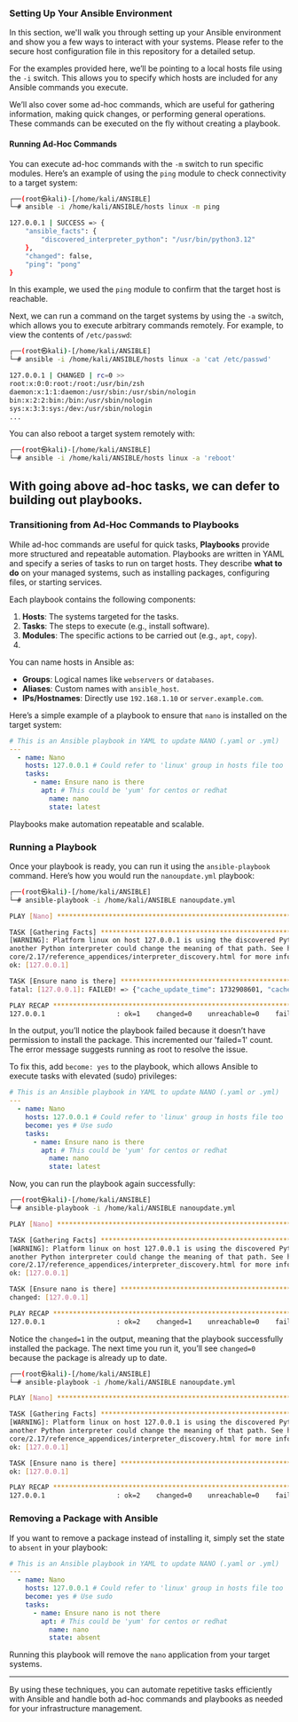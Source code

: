 
### Setting Up Your Ansible Environment

In this section, we'll walk you through setting up your Ansible environment and show you a few ways to interact with your systems. Please refer to the secure host configuration file in this repository for a detailed setup.

For the examples provided here, we’ll be pointing to a local hosts file using the `-i` switch. This allows you to specify which hosts are included for any Ansible commands you execute.

We’ll also cover some ad-hoc commands, which are useful for gathering information, making quick changes, or performing general operations. These commands can be executed on the fly without creating a playbook.

#### Running Ad-Hoc Commands

You can execute ad-hoc commands with the `-m` switch to run specific modules. Here’s an example of using the `ping` module to check connectivity to a target system:
```bash
┌──(root㉿kali)-[/home/kali/ANSIBLE]
└─# ansible -i /home/kali/ANSIBLE/hosts linux -m ping                 

127.0.0.1 | SUCCESS => {
    "ansible_facts": {
        "discovered_interpreter_python": "/usr/bin/python3.12"
    },
    "changed": false,
    "ping": "pong"
}
```

In this example, we used the `ping` module to confirm that the target host is reachable.

Next, we can run a command on the target systems by using the `-a` switch, which allows you to execute arbitrary commands remotely. For example, to view the contents of `/etc/passwd`:
```bash
┌──(root㉿kali)-[/home/kali/ANSIBLE]
└─# ansible -i /home/kali/ANSIBLE/hosts linux -a 'cat /etc/passwd'  

127.0.0.1 | CHANGED | rc=0 >>
root:x:0:0:root:/root:/usr/bin/zsh
daemon:x:1:1:daemon:/usr/sbin:/usr/sbin/nologin
bin:x:2:2:bin:/bin:/usr/sbin/nologin
sys:x:3:3:sys:/dev:/usr/sbin/nologin
...
```

You can also reboot a target system remotely with:
```bash
┌──(root㉿kali)-[/home/kali/ANSIBLE]
└─# ansible -i /home/kali/ANSIBLE/hosts linux -a 'reboot'  
```

With going above ad-hoc tasks, we can defer to building out playbooks. 
--

### Transitioning from Ad-Hoc Commands to Playbooks

While ad-hoc commands are useful for quick tasks, **Playbooks** provide more structured and repeatable automation. Playbooks are written in YAML and specify a series of tasks to run on target hosts. They describe **what to do** on your managed systems, such as installing packages, configuring files, or starting services.

Each playbook contains the following components:

1. **Hosts**: The systems targeted for the tasks.
2. **Tasks**: The steps to execute (e.g., install software).
3. **Modules**: The specific actions to be carried out (e.g., `apt`, `copy`).
4. 
You can name hosts in Ansible as:

- **Groups**: Logical names like `webservers` or `databases`.
- **Aliases**: Custom names with `ansible_host`.
- **IPs/Hostnames**: Directly use `192.168.1.10` or `server.example.com`.

Here’s a simple example of a playbook to ensure that `nano` is installed on the target system:
```yaml
# This is an Ansible playbook in YAML to update NANO (.yaml or .yml)
---
  - name: Nano
    hosts: 127.0.0.1 # Could refer to 'linux' group in hosts file too
    tasks:
      - name: Ensure nano is there
        apt: # This could be 'yum' for centos or redhat
          name: nano
          state: latest
```

Playbooks make automation repeatable and scalable.

### Running a Playbook

Once your playbook is ready, you can run it using the `ansible-playbook` command. Here’s how you would run the `nanoupdate.yml` playbook:
```bash
┌──(root㉿kali)-[/home/kali/ANSIBLE]
└─# ansible-playbook -i /home/kali/ANSIBLE nanoupdate.yml 

PLAY [Nano] ******************************************************************************************************************************

TASK [Gathering Facts] *******************************************************************************************************************
[WARNING]: Platform linux on host 127.0.0.1 is using the discovered Python interpreter at /usr/bin/python3.12, but future installation of
another Python interpreter could change the meaning of that path. See https://docs.ansible.com/ansible-
core/2.17/reference_appendices/interpreter_discovery.html for more information.
ok: [127.0.0.1]

TASK [Ensure nano is there] **************************************************************************************************************
fatal: [127.0.0.1]: FAILED! => {"cache_update_time": 1732908601, "cache_updated": false, "changed": false, "msg": "'/usr/bin/apt-get -y -o \"Dpkg::Options::=--force-confdef\" -o \"Dpkg::Options::=--force-confold\"       install 'nano=8.2-1'' failed: E: Could not open lock file /var/lib/dpkg/lock-frontend - open (13: Permission denied)\nE: Unable to acquire the dpkg frontend lock (/var/lib/dpkg/lock-frontend), are you root?\n", "rc": 100, "stderr": "E: Could not open lock file /var/lib/dpkg/lock-frontend - open (13: Permission denied)\nE: Unable to acquire the dpkg frontend lock (/var/lib/dpkg/lock-frontend), are you root?\n", "stderr_lines": ["E: Could not open lock file /var/lib/dpkg/lock-frontend - open (13: Permission denied)", "E: Unable to acquire the dpkg frontend lock (/var/lib/dpkg/lock-frontend), are you root?"], "stdout": "", "stdout_lines": []}

PLAY RECAP *******************************************************************************************************************************
127.0.0.1                  : ok=1    changed=0    unreachable=0    failed=1    skipped=0    rescued=0    ignored=0   
```

In the output, you’ll notice the playbook failed because it doesn’t have permission to install the package. This incremented our 'failed=1' count. The error message suggests running as root to resolve the issue. 

To fix this, add `become: yes` to the playbook, which allows Ansible to execute tasks with elevated (sudo) privileges:
```yaml
# This is an Ansible playbook in YAML to update NANO (.yaml or .yml)
---
  - name: Nano
    hosts: 127.0.0.1 # Could refer to 'linux' group in hosts file too
    become: yes # Use sudo
    tasks:
      - name: Ensure nano is there
        apt: # This could be 'yum' for centos or redhat
          name: nano
          state: latest
```

Now, you can run the playbook again successfully:
```bash
┌──(root㉿kali)-[/home/kali/ANSIBLE]
└─# ansible-playbook -i /home/kali/ANSIBLE nanoupdate.yml

PLAY [Nano] ******************************************************************************************************************************

TASK [Gathering Facts] *******************************************************************************************************************
[WARNING]: Platform linux on host 127.0.0.1 is using the discovered Python interpreter at /usr/bin/python3.12, but future installation of
another Python interpreter could change the meaning of that path. See https://docs.ansible.com/ansible-
core/2.17/reference_appendices/interpreter_discovery.html for more information.
ok: [127.0.0.1]

TASK [Ensure nano is there] **************************************************************************************************************
changed: [127.0.0.1]

PLAY RECAP *******************************************************************************************************************************
127.0.0.1                  : ok=2    changed=1    unreachable=0    failed=0    skipped=0    rescued=0    ignored=0  
```

Notice the `changed=1` in the output, meaning that the playbook successfully installed the package. The next time you run it, you’ll see `changed=0` because the package is already up to date.

```bash
┌──(root㉿kali)-[/home/kali/ANSIBLE]
└─# ansible-playbook -i /home/kali/ANSIBLE nanoupdate.yml

PLAY [Nano] ******************************************************************************************************************************

TASK [Gathering Facts] *******************************************************************************************************************
[WARNING]: Platform linux on host 127.0.0.1 is using the discovered Python interpreter at /usr/bin/python3.12, but future installation of
another Python interpreter could change the meaning of that path. See https://docs.ansible.com/ansible-
core/2.17/reference_appendices/interpreter_discovery.html for more information.
ok: [127.0.0.1]

TASK [Ensure nano is there] **************************************************************************************************************
ok: [127.0.0.1]

PLAY RECAP *******************************************************************************************************************************
127.0.0.1                  : ok=2    changed=0    unreachable=0    failed=0    skipped=0    rescued=0    ignored=0   
```

### Removing a Package with Ansible

If you want to remove a package instead of installing it, simply set the state to `absent` in your playbook:
```yaml
# This is an Ansible playbook in YAML to update NANO (.yaml or .yml)
---
  - name: Nano
    hosts: 127.0.0.1 # Could refer to 'linux' group in hosts file too
    become: yes # Use sudo
    tasks:
      - name: Ensure nano is not there
        apt: # This could be 'yum' for centos or redhat
          name: nano
          state: absent
```

Running this playbook will remove the `nano` application from your target systems.

---

By using these techniques, you can automate repetitive tasks efficiently with Ansible and handle both ad-hoc commands and playbooks as needed for your infrastructure management.
